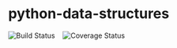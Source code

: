 # python-data-structures
<img src='https://travis-ci.org/sudeephazra/python-data-structures.svg?branch=master' alt='Build Status' />&nbsp;&nbsp;&nbsp;
<img src='https://coveralls.io/repos/github/sudeephazra/python-data-structures/badge.svg?branch=master' alt='Coverage Status' />
